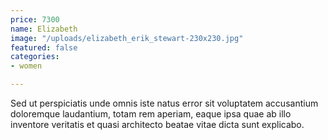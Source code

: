 ```yaml
---
price: 7300
name: Elizabeth
image: "/uploads/elizabeth_erik_stewart-230x230.jpg"
featured: false
categories:
- women

---
```

Sed ut perspiciatis unde omnis iste natus error sit voluptatem accusantium doloremque laudantium, totam rem aperiam, eaque ipsa quae ab illo inventore veritatis et quasi architecto beatae vitae dicta sunt explicabo.